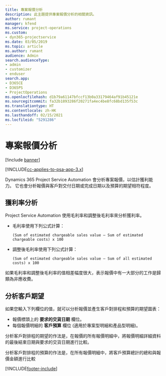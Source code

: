 ```yaml
---
title: 專案報價分析
description: 此主題提供專案報價分析的相關資訊。
author: rumant
manager: kfend
ms.service: project-operations
ms.custom:
- dyn365-projectservice
ms.date: 03/05/2019
ms.topic: article
ms.author: rumant
audience: Admin
search.audienceType:
- admin
- customizer
- enduser
search.app:
- D365CE
- D365PS
- ProjectOperations
ms.openlocfilehash: d1b79a61147bfccf13b0a33179464af91b45121e
ms.sourcegitcommit: fa32b1893286f20271fa4ec4be8fc68bd135f53c
ms.translationtype: HT
ms.contentlocale: zh-HK
ms.lasthandoff: 02/15/2021
ms.locfileid: "5291286"
---
```

# <a name="analysis-of-project-quotes"></a>專案報價分析

[!include [banner](../includes/psa-now-project-operations.md)]

[!INCLUDE[cc-applies-to-psa-app-3.x](../includes/cc-applies-to-psa-app-3x.md)]

Dynamics 365 Project Service Automation 會分析專案報價，以估計獲利能力。 它也會分析報價與客戶對交付日期或完成日期以及預算的期望相符程度。

## <a name="profitability-analysis"></a>獲利率分析

Project Service Automation 使用毛利率和調整後毛利率來分析獲利率。

- 毛利率使用下列公式計算：

  `
    (Sum of estimated chargeable sales value – Sum of estimated chargeable costs) x 100
  `
- 調整後毛利率使用下列公式計算：

  `
    (Sum of estimated chargeable sales value – Sum of all estimated costs) x 100
  `

如果毛利率和調整後毛利率的值相差幅度很大，表示報價中有一大部分的工作是歸類為非應收費。

## <a name="analysis-of-customer-expectations"></a>分析客戶期望

如果您輸入下列欄位的值，就可以分析報價並產生客戶對排程和預算的期望圖表：

- 報價標頭上的 **要求的交貨日期** 欄位。
- 每個報價明細的 **客戶預算** 欄位 (適用於專案型明細和產品型明細)。

分析客戶對排程的期望的作法是，在報價的所有報價明細中，將報價明細詳細資料的最後結束日期與要求的交貨日期進行比較。

分析客戶對排程的預算的作法是，在所有報價明細中，將客戶預算總計的總和與報價金額進行比較


[!INCLUDE[footer-include](../includes/footer-banner.md)]